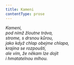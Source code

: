 ```yaml
---
title: Kameni
contentType: prose
---
```


<section>

_Kameni,  
pod nímž žloutne tráva,  
strome, s drsnou kůrou,  
jako když chlap obejme chlapa,  
krajina se rozpouští,  
ale vím, že někam lze dojít  
i hmatatelnou mlhou._

</section>
